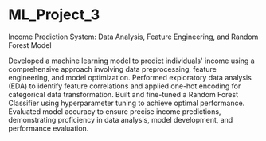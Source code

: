 # ML_Project_3
Income Prediction System: Data Analysis, Feature Engineering, and Random Forest Model

Developed a machine learning model to predict individuals' income using a comprehensive approach involving data preprocessing, feature engineering, and model optimization. Performed exploratory data analysis (EDA) to identify feature correlations and applied one-hot encoding for categorical data transformation. Built and fine-tuned a Random Forest Classifier using hyperparameter tuning to achieve optimal performance. Evaluated model accuracy to ensure precise income predictions, demonstrating proficiency in data analysis, model development, and performance evaluation.
